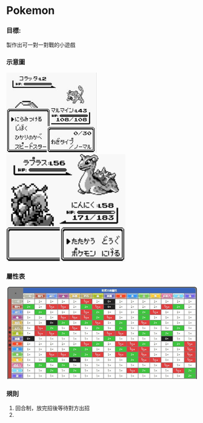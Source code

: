 # Pokemon

### 目標:

製作出可一對一對戰的小遊戲

### 示意圖

![](./images/taisen.jpeg)
![](./images/taisen2.jpg)

### 屬性表

![](./images/屬性對照表.jpg)

### 規則

1. 回合制，放完招後等待對方出招
2. 